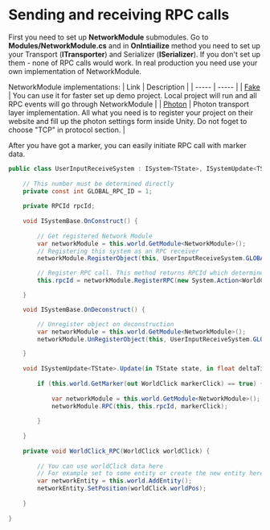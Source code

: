# Sending and receiving RPC calls
First you need to set up **NetworkModule** submodules. Go to **Modules/NetworkModule.cs** and in **OnIntiailize** method you need to set up your Transport (**ITransporter**) and Serializer (**ISerializer**). If you don't set up them - none of RPC calls would work. In real production you need use your own implementation of NetworkModule.

NetworkModule implementations:
| Link | Description |
| ----- | ----- |
| [Fake](FakeNetworkModule.md) | You can use it for faster set up demo project. Local project will run and all RPC events will go through NetworkModule |
| [Photon](PhotonNetworkModule.md) | Photon transport layer implementation. All what you need is to register your project on their website and fill up the photon settings form inside Unity. Do not foget to choose "TCP" in protocol section. |

After you have got a marker, you can easily initiate RPC call with marker data.
```csharp
public class UserInputReceiveSystem : ISystem<TState>, ISystemUpdate<TState> {
    
    // This number must be determined directly
    private const int GLOBAL_RPC_ID = 1;
            
    private RPCId rpcId;
            
    void ISystemBase.OnConstruct() {
            
        // Get registered Network Module
        var networkModule = this.world.GetModule<NetworkModule>();
        // Registering this system as an RPC receiver
        networkModule.RegisterObject(this, UserInputReceiveSystem.GLOBAL_RPC_ID);

        // Register RPC call. This method returns RPCId which determines your method.
        this.rpcId = networkModule.RegisterRPC(new System.Action<WorldClick>(this.WorldClick_RPC).Method);

    }

    void ISystemBase.OnDeconstruct() {

        // Unregister object on deconstruction
        var networkModule = this.world.GetModule<NetworkModule>();
        networkModule.UnRegisterObject(this, UserInputReceiveSystem.GLOBAL_RPC_ID);

    }
    
    void ISystemUpdate<TState>.Update(in TState state, in float deltaTime) {
    
        if (this.world.GetMarker(out WorldClick markerClick) == true) {
            
            var networkModule = this.world.GetModule<NetworkModule>();
            networkModule.RPC(this, this.rpcId, markerClick);
            
        }
        
    }
    
    private void WorldClick_RPC(WorldClick worldClick) {
    
        // You can use worldClick data here
        // For example set to some entity or create the new entity here
        var networkEntity = this.world.AddEntity();
        networkEntity.SetPosition(worldClick.worldPos);
    
    }
    
}
```
